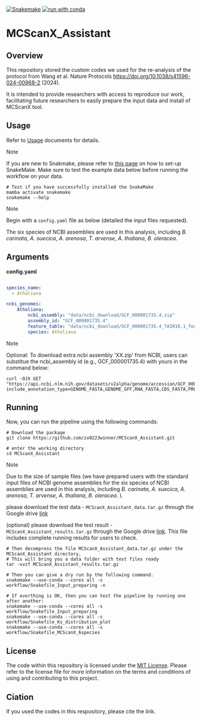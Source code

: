 [![Snakemake](https://img.shields.io/badge/snakemake-≥5.7.0-brightgreen.svg)](https://snakemake.readthedocs.io)
[![run with conda ](http://img.shields.io/badge/run%20with-conda%20-3EB049?labelColor=000000&logo=anaconda)](https://docs.conda.io/en/latest/)



# MCScanX_Assistant

## Overview
This repository stored the custom codes we used for the re-analysis of the protocol from Wang et al. Nature Protocols https://doi.org/10.1038/s41596-024-00968-2 (2024). 

It is intended to provide researchers with access to reproduce our work, facilitating future researchers to easily prepare the input data and install of MCScanX tool.


## Usage

Refer to [Usage](./docs/Usage.md) documents for details.

> [!NOTE]
> If you are new to Snakmake, please refer to [this page](https://snakemake.readthedocs.io/en/stable/getting_started/installation.html) on how to set-up SnakeMake. Make sure to test the example data below before running the workflow on your data.

```
# Test if you have successfully installed the SnakeMake
mamba activate snakemake
snakemake --help
```

> [!NOTE]
> Begin with a `config.yaml` file as below (detailed the input files requested).
> 
> The six species of NCBI assemblies are used in this analysis, including *B. carinata*, *A. suecica*, *A. arenosa*, *T. arvense*, *A. thaliana*, *B. oleracea*. 


## Arguments
**config.yaml**
```config.yaml

species_name:
  - Athaliana

ncbi_genomes:
    Athaliana:
        ncbi_assembly: "data/ncbi_download/GCF_000001735.4.zip"
        assembly_id: "GCF_000001735.4"
        feature_table: "data/ncbi_download/GCF_000001735.4_TAIR10.1_feature_table.txt.gz"
        species: Athaliana
```

> [!NOTE]
> Optional: To download extra ncbi assembly 'XX.zip' from NCBI, users can substitue the ncbi_assembly id (e.g., GCF_000001735.4) with yours in the command below:

```
curl -OJX GET "https://api.ncbi.nlm.nih.gov/datasets/v2alpha/genome/accession/GCF_000001735.4/download?include_annotation_type=GENOME_FASTA,GENOME_GFF,RNA_FASTA,CDS_FASTA,PROT_FASTA,SEQUENCE_REPORT&filename=GCF_000001735.4.zip"

```
## Running

Now, you can run the pipeline using the following commands:

```
# Download the package
git clone https://github.com/zx0223winner/MCScanX_Assistant.git

# enter the working directory
cd MCScanX_Assistant
```
> [!NOTE]
>Due to the size of sample files (we have prepared users with the standard input files of NCBI genome assemblies for the six species of NCBI assemblies are used in this analysis, including *B. carinata*, *A. suecica*, *A. arenosa*, *T. arvense*, *A. thaliana*, *B. oleracea*.  ).
>
> please download the test data - `MCScanX_Assistant_data.tar.gz` through the Google drive [link](https://drive.google.com/file/d/13KlaGXuVQysIAXoMjXtt2lHxVb-WNiP7/view?usp=sharing)
>
> (optional) please download the test result - `MCScanX_Assistant_results.tar.gz` through the Google drive [link](https://drive.google.com/file/d/1RorENiC0NPZhclForl9uU1pGLyHhgqVZ/view?usp=sharing). This file includes complete running results for users to check.

```
# Then decompress the file MCScanX_Assistant_data.tar.gz under the MCScanX_Assistant directory,
# This will bring you a data folder with test files ready 
tar -xvzf MCScanX_Assistant_results.tar.gz

# Then you can give a dry run by the following command.
snakemake --use-conda --cores all -s workflow/Snakefile_Input_preparing -n

# If everthing is OK, then you can test the pipeline by running one after another:
snakemake --use-conda --cores all -s workflow/Snakefile_Input_preparing
snakemake --use-conda --cores all -s workflow/Snakefile_Ks_distribution_plot
snakemake --use-conda --cores all -s workflow/Snakefile_MCScanX_6species
```



## License
The code within this repository is licensed under the [MIT License](./LICENSE). Please refer to the license file for more information on the terms and conditions of using and contributing to this project.

## Ciation
If you used the codes in this respository, please cite the link.

